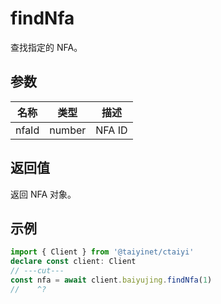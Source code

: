 # findNfa

查找指定的 NFA。

## 参数

| 名称 | 类型 | 描述 |
|------|------|------|
| nfaId | number | NFA ID |

## 返回值

返回 NFA 对象。

## 示例

```ts twoslash
import { Client } from '@taiyinet/ctaiyi'
declare const client: Client
// ---cut---
const nfa = await client.baiyujing.findNfa(1)
//    ^?
```
